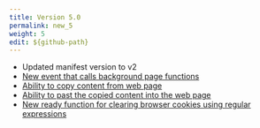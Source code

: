```yaml
---
title: Version 5.0
permalink: new_5
weight: 5
edit: ${github-path}
---
```


- Updated manifest version to v2
- [New event that calls background page functions](/bg-function)
- [Ability to copy content from web page](/copy)
- [Ability to past the copied content into the web page](/copy)
- [New ready function for clearing browser cookies using regular expressions](/documentation/functions/clear-cookies)